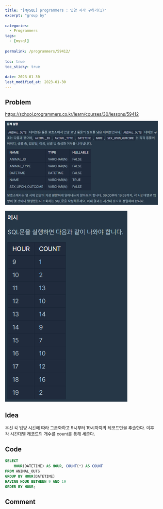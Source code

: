 ```yaml
---
title: "[MySQL] programmers : 입양 시각 구하기(1)"
excerpt: "group by"

categories:
  - Programmers
tags:
  - [mysql]

permalink: /programmers/59412/

toc: true
toc_sticky: true

date: 2023-01-30
last_modified_at: 2023-01-30
---
```


## Problem

<https://school.programmers.co.kr/learn/courses/30/lessons/59412>

<img src="/assets/images/programmers/59412/problem.png" alt="problem"><br/>
<br/>
<img src="/assets/images/programmers/59412/example.png" alt="example"><br/>

## Idea

우선 각 입양 시간에 따라 그룹화하고 9시부터 19시까지의 레코드만을 추출한다. 이후 각 시간대별 레코드의 개수를 count를 통해 세준다.

## Code

```sql
SELECT 
    HOUR(DATETIME) AS HOUR, COUNT(*) AS COUNT
FROM ANIMAL_OUTS
GROUP BY HOUR(DATETIME)
HAVING HOUR BETWEEN 9 AND 19
ORDER BY HOUR;
```

## Comment

